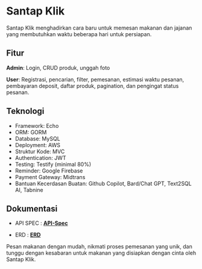 # Santap Klik

Santap Klik menghadirkan cara baru untuk memesan makanan dan jajanan yang membutuhkan waktu beberapa hari untuk persiapan.

## Fitur 

**Admin**: Login, CRUD produk, unggah foto

**User**: Registrasi, pencarian, filter, pemesanan, estimasi waktu pesanan, pembayaran deposit, daftar produk, pagination, dan pengingat status pesanan.

## Teknologi

- Framework: Echo
- ORM: GORM
- Database: MySQL
- Deployment: AWS
- Struktur Kode: MVC
- Authentication: JWT
- Testing: Testify (minimal 80%)
- Reminder: Google Firebase
- Payment Gateway: Midtrans
- Bantuan Kecerdasan Buatan: Github Copilot, Bard/Chat GPT, Text2SQL AI, Tabnine

## Dokumentasi

- API SPEC : **[API-Spec](https://documenter.getpostman.com/view/25145608/2s9YXce568)**

- ERD : **[ERD](https://app.diagrams.net/#G139ywp2XmQkSuVpO2ZyO-TYgEcnT-QmuG)**

Pesan makanan dengan mudah, nikmati proses pemesanan yang unik, dan tunggu dengan kesabaran untuk makanan yang disiapkan dengan cinta oleh Santap Klik.


